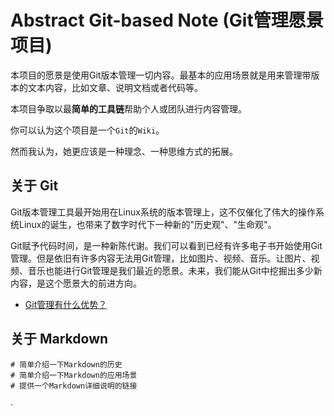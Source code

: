 # Abstract Git-based Note (Git管理愿景项目)

本项目的愿景是使用Git版本管理一切内容。最基本的应用场景就是用来管理带版本的文本内容，比如文章、说明文档或者代码等。

本项目争取以最**简单的工具链**帮助个人或团队进行内容管理。

你可以认为这个项目是一个`Git`的`Wiki`。

然而我认为，她更应该是一种理念、一种思维方式的拓展。

## 关于 Git

Git版本管理工具最开始用在Linux系统的版本管理上，这不仅催化了伟大的操作系统Linux的诞生，也带来了数字时代下一种新的"历史观"、"生命观"。

Git赋予代码时间，是一种新陈代谢。我们可以看到已经有许多电子书开始使用Git管理。但是依旧有许多内容无法用Git管理，比如图片、视频、音乐。让图片、视频、音乐也能进行Git管理是我们最近的愿景。未来，我们能从Git中挖掘出多少新内容，是这个愿景大的前进方向。

- [Git管理有什么优势？](./Git简介.md)

## 关于 Markdown

``` script
# 简单介绍一下Markdown的历史
# 简单介绍一下Markdown的应用场景
# 提供一个Markdown详细说明的链接
```
·